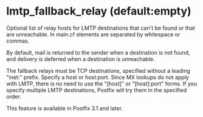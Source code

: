 # lmtp_fallback_relay (default:empty) 

 Optional list of relay hosts for LMTP destinations that can't be
found or that are unreachable.  In main.cf elements are separated by
whitespace or commas.  

 By default, mail is returned to the sender when a destination is not
found, and delivery is deferred when a destination is unreachable.  

 The fallback relays must be TCP destinations, specified without
a leading "inet:" prefix.  Specify a host or host:port.  Since MX
lookups do not apply with LMTP, there is no need to use the "[host]" or
"[host]:port" forms.  If you specify multiple LMTP destinations, Postfix
will try them in the specified order.  


This feature is available in Postfix 3.1 and later.



